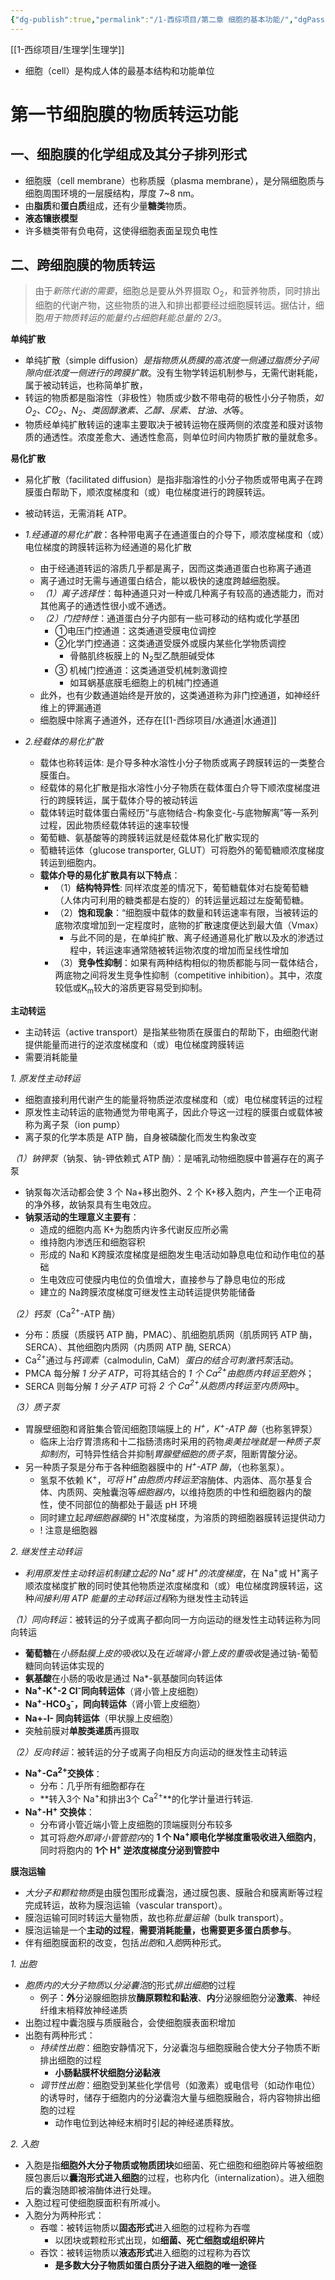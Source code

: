 ```yaml
---
{"dg-publish":true,"permalink":"/1-西综项目/第二章 细胞的基本功能/","dgPassFrontmatter":true}
---
```


[[1-西综项目/生理学\|生理学]]

- 细胞（cell）是构成人体的最基本结构和功能单位

# 第一节细胞膜的物质转运功能

## 一、细胞膜的化学组成及其分子排列形式

- 细胞膜（cell membrane）也称质膜（plasma membrane），是分隔细胞质与细胞周围环境的一层膜结构，厚度 7~8 nm。
- 由**脂质**和**蛋白质**组成，还有少量**糖类**物质。
- **液态镶嵌模型**
- 许多糖类带有负电荷，这使得细胞表面呈现负电性

## 二、跨细胞膜的物质转运
>由于*新陈代谢的需要*，细胞总是要从外界摄取 O<sub>2</sub>，和营养物质，同时排出细胞的代谢产物，这些物质的进入和排出都要经过细胞膜转运。据估计，细胞*用于物质转运的能量约占细胞耗能总量的 2/3*。

**单纯扩散**
- 单纯扩散（simple diffusion）*是指物质从质膜的高浓度一侧通过脂质分子间隙向低浓度一侧进行的跨膜扩散*。没有生物学转运机制参与，无需代谢耗能，属于被动转运，也称简单扩散，
- 转运的物质都是脂溶性（非极性）物质或少数不带电荷的极性小分子物质，*如 O<sub>2</sub>、CO<sub>2</sub>、N<sub>2</sub>、类固醇激素、乙醇、尿素、甘油、水*等。
- 物质经单纯扩散转运的速率主要取决于被转运物在膜两侧的浓度差和膜对该物质的通透性。浓度差愈大、通透性愈高，则单位时间内物质扩散的量就愈多。

**易化扩散**
- 易化扩散（facilitated diffusion）是指非脂溶性的小分子物质或带电离子在跨膜蛋白帮助下，顺浓度梯度和（或）电位梯度进行的跨膜转运。
- 被动转运，无需消耗 ATP。

- *1.经通道的易化扩散*：各种带电离子在通道蛋白的介导下，顺浓度梯度和（或）电位梯度的跨膜转运称为经通道的易化扩散
	- 由于经通道转运的溶质几乎都是离子，因而这类通道蛋白也称离子通道
	- 离子通过时无需与通道蛋白结合，能以极快的速度跨越细胞膜。
	- *（1）离子选择性*：每种通道只对一种或几种离子有较高的通透能力，而对其他离子的通透性很小或不通透。
	- *（2）门控特性*：通道蛋白分子内部有一些可移动的结构或化学基团
		- ①电压门控通道：这类通道受膜电位调控
		- ②化学门控通道：这类通道受膜外或膜内某些化学物质调控
			- 骨骼肌终板膜上的 N<sub>2</sub>型乙酰胆碱受体
		- ③ 机械门控通道：这类通道受机械刺激调控
			- 如耳蜗基底膜毛细胞上的机械门控通道
	- 此外，也有少数通道始终是开放的，这类通道称为非门控通道，如神经纤维上的钾漏通道
	- 细胞膜中除离子通道外，还存在[[1-西综项目/水通道\|水通道]]

- *2.经载体的易化扩散*
	- 载体也称转运体: 是介导多种水溶性小分子物质或离子跨膜转运的一类整合膜蛋白。
	- 经载体的易化扩散是指水溶性小分子物质在载体蛋白介导下顺浓度梯度进行的跨膜转运，属于载体介导的被动转运
	- 载体转运时载体蛋白需经历“与底物结合-构象变化-与底物解离”等一系列过程，因此物质经载体转运的速率较慢
	- 葡萄糖、氨基酸等的跨膜转运就是经载体易化扩散实现的
	- 萄糖转运体（glucose transporter, GLUT）可将胞外的葡萄糖顺浓度梯度转运到细胞内。
	- **载体介导的易化扩散具有以下特点**：
		- （1）**结构特异性**: 同样浓度差的情况下，葡萄糖载体对右旋葡萄糖（人体内可利用的糖类都是右旋的）的转运量远超过左旋葡萄糖。
		- （2）**饱和现象**：“细胞膜中载体的数量和转运速率有限，当被转运的底物浓度增加到一定程度时，底物的扩散速度便达到最大值（Vmax）
			- 与此不同的是，在单纯扩散、离子经通道易化扩散以及水的渗透过程中，转运速率通常随被转运物浓度的增加而呈线性增加
		- （3）**竞争性抑制**：如果有两种结构相似的物质都能与同一载体结合，两底物之间将发生竞争性抑制（competitive inhibition）。其中，浓度较低或K<sub>m</sub>较大的溶质更容易受到抑制。

**主动转运**

- 主动转运（active transport）是指某些物质在膜蛋白的帮助下，由细胞代谢提供能量而进行的逆浓度梯度和（或）电位梯度跨膜转运
- 需要消耗能量

*1. 原发性主动转运*
- 细胞直接利用代谢产生的能量将物质逆浓度梯度和（或）电位梯度转运的过程
- 原发性主动转运的底物通觉为带电离子，因此介导这一过程的膜蛋白或载体被称为离子泵（ion pump）
- 离子泵的化学本质是 ATP 酶，自身被磷酸化而发生构象改变

*（1）钠钾泵*（钠泵、钠-钾依赖式 ATP 酶）：是哺乳动物细胞膜中普遍存在的离子泵
- 钠泵每次活动都会使 3 个 Na+移出胞外、2 个 K+移入胞内，产生一个正电荷的净外移，故钠泵具有生电效应。
- **钠泵活动的生理意义主要有**：
	- 造成的细胞内高 K+为胞质内许多代谢反应所必需
	- 维持胞内渗透压和细胞容积
	- 形成的 Na和 K跨膜浓度梯度是细胞发生电活动如静息电位和动作电位的基础
	- 生电效应可使膜内电位的负值增大，直接参与了静息电位的形成
	- 建立的 Na跨膜浓度梯度可继发性主动转运提供势能储备

*（2）钙泵*（Ca<sup>2+</sup>-ATP 酶）
- 分布：质膜（质膜钙 ATP 酶，PMAC）、肌细胞肌质网（肌质网钙 ATP 酶，SERCA）、其他细胞内质网（内质网 ATP 酶, SERCA）
- Ca<sup>2+</sup>通过与*钙调素*（calmodulin, CaM）*蛋白的结合可刺激钙泵*活动。
- PMCA 每分解 *1 分子 ATP*，可将其结合的 *1 个 Ca<sup>2+</sup>由胞质内转运至胞外*；
- SERCA 则每分解 *1 分子 ATP* 可将 *2 个 Ca<sup>2+</sup>从胞质内转运至内质网*中。

*（3）质子泵*
- 胃腺壁细胞和肾脏集合管闰细胞顶端膜上的 *H<sup>+</sup>，K<sup>+</sup>-ATP 酶*（也称氢钾泵）
	- 临床上治疗胃溃疡和十二指肠溃疡时采用的药物*奥美拉唑就是一种质子泵抑制剂*，可特异性结合并抑制*胃腺壁细胞的质子泵*，阻断胃酸分泌。
- 另一种质子泵是分布于各种细胞器膜中的 *H<sup>+</sup>-ATP 酶*，（也称氢泵）。
	- 氢泵不依赖 K<sup>+</sup>，*可将 H<sup>+</sup>由胞质内转运至*溶酶体、内涵体、高尔基复合体、内质网、突触囊泡等*细胞器内*，以维持胞质的中性和细胞器内的酸性，使不同部位的酶都处于最适 pH 环境
	- 同时建立起*跨细胞器膜*的 H<sup>+</sup>浓度梯度，为溶质的跨细胞器膜转运提供动力
	- ! 注意是细胞器

*2. 继发性主动转运*
- *利用原发性主动转运机制建立起的 Na<sup>+</sup>或 H<sup>+</sup>的浓度梯度*，在 Na<sup>+</sup>或 H<sup>+</sup>离子顺浓度梯度扩散的同时使其他物质逆浓度梯度和（或）电位梯度跨膜转运，这种*间接利用 ATP 能量的主动转运过程*称为继发性主动转运

*（1）同向转运*：被转运的分子或离子都向同一方向运动的继发性主动转运称为同向转运
- **葡萄糖**在*小肠黏膜上皮的吸收*以及在*近端肾小管上皮的重吸收*是通过钠-葡萄糖同向转运体实现的
- **氨基酸**在小肠的吸收是通过 Na*-氨基酸同向转运体
- **Na<sup>+</sup>-K<sup>+</sup>-2 Cl<sup>-</sup>同向转运体**（肾小管上皮细胞）
- **Na<sup>+</sup>-HCO<sub>3</sub><sup>-</sup>，同向转运体**（肾小管上皮细胞）
- **Na+-I- 同向转运体**（甲状腺上皮细胞）
- 突触前膜对**单胺类递质**再摄取

*（2）反向转运*：被转运的分子或离子向相反方向运动的继发性主动转运
- **Na<sup>+</sup>-Ca<sup>2+</sup>交换体**：
	- 分布：几乎所有细胞都存在
	- **转入3个 Na<sup>+</sup>和排出3个 Ca<sup>2+</sup>**的化学计量进行转运.
- **Na<sup>+</sup>-H<sup>+</sup> 交换体**：
	- 分布肾小管近端小管上皮细胞的顶端膜则分布较多
	- 其可将*胞外即肾小管管腔内*的 **1 个 Na<sup>+</sup>顺电化学梯度重吸收进入细胞内**，同时将胞内的 **1个 H<sup>+</sup> 逆浓度梯度分泌到管腔中**

**膜泡运输**
- *大分子和颗粒物质*是由膜包围形成囊泡，通过膜包裹、膜融合和膜离断等过程完成转运，故称为膜泡运输（vascular transport）。
- 膜泡运输可同时转运大量物质，故也称*批量运输*（bulk transport）。
- 膜泡运输是一个**主动的过程**，**需要消耗能量，也需要更多蛋白质参与**。
- 伴有细胞膜面积的改变，包括*出胞*和*入胞*两种形式。

*1. 出胞*
- *胞质内的大分子物质*以*分泌囊泡*的形式*排出细胞*的过程
	- 例子：**外**分泌腺细胞排放**酶原颗粒和黏液**、**内**分泌腺细胞分泌**激素**、神经纤维末梢释放神经递质
- 出胞过程中囊泡膜与质膜融合，会使细胞膜表面积增加
- 出胞有两种形式：
	- *持续性出胞*：细胞安静情况下，分泌囊泡与细胞膜融合使大分子物质不断排出细胞的过程
		- **小肠黏膜杯状细胞分泌黏液**
	- *调节性出胞*：细胞受到某些化学信号（如激素）或电信号（如动作电位）的诱导时，储存于细胞内的分泌囊泡大量与细胞膜融合，将内容物排出细胞的过程
		- 动作电位到达神经末梢时引起的神经递质释放。

*2. 入胞*
- 入胞是指**细胞外大分子物质或物质团块**如细菌、死亡细胞和细胞碎片等被细胞膜包裹后以**囊泡形式进入细胞**的过程，也称内化（internalization）。进入细胞后的囊泡随即被溶酶体进行处理。
- 入胞过程可使细胞膜面积有所减小。
- 入胞分为两种形式：
	- 吞噬：被转运物质以**固态形式**进入细胞的过程称为吞噬
		- 以团块或颗粒形式出现，如**细菌、死亡细胞或组织碎片**
	- 吞饮：被转运物质以**液态形式**进入细胞的过程称为吞饮
		- **是多数大分子物质如蛋白质分子进入细胞的唯一途径**
